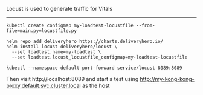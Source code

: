 Locust is used to generate traffic for Vitals

---

```
kubectl create configmap my-loadtest-locustfile --from-file=main.py=locustfile.py

helm repo add deliveryhero https://charts.deliveryhero.io/
helm install locust deliveryhero/locust \
  --set loadtest.name=my-loadtest \
  --set loadtest.locust_locustfile_configmap=my-loadtest-locustfile

kubectl --namespace default port-forward service/locust 8089:8089
```

Then visit http://localhost:8089 and start a test using http://my-kong-kong-proxy.default.svc.cluster.local as the host
